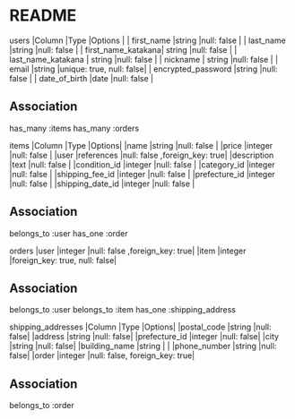 # README

users 
|Column              |Type    |Options     |
| first_name         |string  |null: false |
| last_name          |string  |null: false |
| first_name_katakana| string |null: false |
| last_name_katakana | string |null: false |
| nickname           | string |null: false |
| email              |string  |unique: true, null: false|
| encrypted_password |string  |null: false |
| date_of_birth      |date    |null: false |

## Association
has_many :items
has_many :orders

items
|Column           |Type       |Options|
|name             |string     |null: false |
|price            |integer    |null: false |
|user             |references |null: false ,foreign_key: true|
|description      |text       |null: false |
|condition_id     |integer    |null: false |
|category_id      |integer    |null: false |
|shipping_fee_id  |integer    |null: false |
|prefecture_id    |integer    |null: false |
|shipping_date_id |integer    |null: false |

## Association
belongs_to :user
has_one :order


orders 
|user     |integer    |null: false ,foreign_key: true|
|item     |integer    |foreign_key: true, null: false|

## Association
belongs_to :user
belongs_to :item
has_one :shipping_address


shipping_addresses
|Column        |Type       |Options|
|postal_code   |string     |null: false|
|address       |string     |null: false|
|prefecture_id |integer    |null: false|
|city          |string     |null: false|
|building_name |string     |           |
|phone_number  |string     |null: false|
|order         |integer    |null: false, foreign_key: true|

## Association
belongs_to :order







